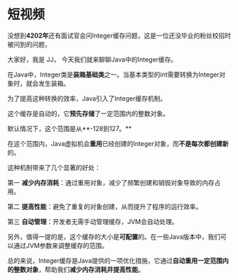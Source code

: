 # 短视频

没想到**4202年**还有面试官会问Integer缓存问题，这是一位还没毕业的粉丝校招时被问到的问题，

大家好，我是 JJ， 今天我们就来聊聊Java中的Integer缓存。

在Java中，Integer类是**装箱基础类**之一。当基本类型的int需要转换为Integer对象时，就会发生装箱。

为了提高这种转换的效率，Java引入了Integer缓存机制。

这个缓存是自动的，它**预先存储**了一定范围内的整数对象。

默认情况下，这个范围是从**-128到127。**

在这个范围内，Java虚拟机会**重用**已经创建的Integer对象，而**不是每次都创建新**的。

这种机制带来了几个显著的好处：

第一 **减少内存消耗**：通过重用对象，减少了频繁创建和销毁对象导致的内存占用。

第二 **提高性能**：避免了重复的对象创建，从而提升了程序的运行效率。

第三 **自动管理**：开发者无需手动管理缓存，JVM会自动处理。

另外，值得一提的是，这个缓存的大小是**可配置**的。在一些Java版本中，我们可以通过JVM参数来调整缓存的范围。

总的来说，Integer缓存是Java提供的一项优化措施，它通过**自动重用一定范围内的整数对象**，帮助我们**减少内存消耗并提高性能**。
